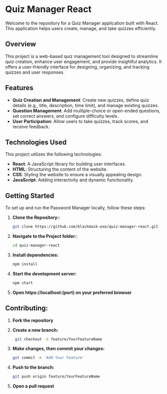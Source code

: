 # Quiz Manager React

Welcome to the repository for a Quiz Manager application built with React. This application helps users create, manage, and take quizzes efficiently.

## Overview

This project is a web-based quiz management tool designed to streamline quiz creation, enhance user engagement, and provide insightful analytics. It offers a user-friendly interface for designing, organizing, and tracking quizzes and user responses.

## Features

- **Quiz Creation and Management**: Create new quizzes, define quiz details (e.g., title, description, time limit), and manage existing quizzes.
- **Question Management**: Add multiple-choice or open-ended questions, set correct answers, and configure difficulty levels.
- **User Participation**: Allow users to take quizzes, track scores, and receive feedback.

## Technologies Used

This project utilizes the following technologies:

- **React**: A JavaScript library for building user interfaces.
- **HTML**: Structuring the content of the website.
- **CSS**: Styling the website to ensure a visually appealing design.
- **JavaScript**: Adding interactivity and dynamic functionality.

## Getting Started

To set up and run the Password Manager locally, follow these steps:

1. **Clone the Repository:**:

   ```bash
   git clone https://github.com/blackmask-exe/quiz-manager-react.git
   ```

2. **Navigate to the Project folder:**:

   ```bash
   cd quiz-manager-react
   ```

3. **Install dependencies:**
   ```bash
   npm install
   ```
4. **Start the development server:**

   ```bash
   npm start
   ```

5. **Open https://localhost:(port) on your preferred browser**

## Contributing:

1. **Fork the repository**

2. **Create a new branch:**

   ```bash
    git checkout -b feature/YourFeatureName

   ```

3. **Make changes, then commit your changes:**

   ```bash
   git commit -m 'Add Your Feature'
   ```

4. **Push to the branch:**

   ```bash
   git push origin feature/YourFeatureName
   ```

5. **Open a pull request**
